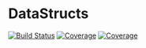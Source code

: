 # DataStructs

[![Build Status](https://travis-ci.com/swairshah/DataStructs.jl.svg?branch=master)](https://travis-ci.com/swairshah/DataStructs.jl)
[![Coverage](https://codecov.io/gh/swairshah/DataStructs.jl/branch/master/graph/badge.svg)](https://codecov.io/gh/swairshah/DataStructs.jl)
[![Coverage](https://coveralls.io/repos/github/swairshah/DataStructs.jl/badge.svg?branch=master)](https://coveralls.io/github/swairshah/DataStructs.jl?branch=master)
